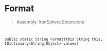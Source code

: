 ﻿

# Format

> Assembly: IronSphere.Extensions



```


public static String Format(this String this, IDictionary<String,Object> values)
```
